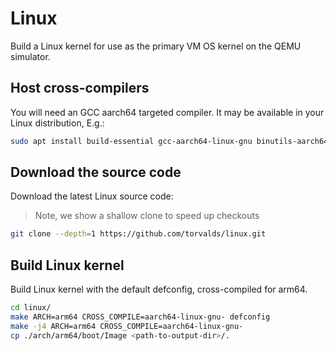 # Linux

Build a Linux kernel for use as the primary VM OS kernel on the QEMU simulator.

## Host cross-compilers

You will need an GCC aarch64 targeted compiler. It may be available in your Linux distribution, E.g.:
```bash
sudo apt install build-essential gcc-aarch64-linux-gnu binutils-aarch64-linux-gnu ncurses-dev
```

## Download the source code

Download the latest Linux source code:
> Note, we show a shallow clone to speed up checkouts

```bash
git clone --depth=1 https://github.com/torvalds/linux.git
```

## Build Linux kernel

Build Linux kernel with the default defconfig, cross-compiled for arm64.

```bash
cd linux/
make ARCH=arm64 CROSS_COMPILE=aarch64-linux-gnu- defconfig
make -j4 ARCH=arm64 CROSS_COMPILE=aarch64-linux-gnu-
cp ./arch/arm64/boot/Image <path-to-output-dir>/.
```
